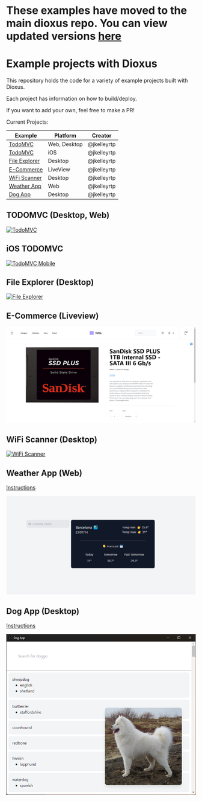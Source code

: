 # **These examples have moved to the main dioxus repo. You can view updated versions [here](https://github.com/DioxusLabs/dioxus/tree/main/examples)**

# Example projects with Dioxus

This repository holds the code for a variety of example projects built with Dioxus.

Each project has information on how to build/deploy.

If you want to add your own, feel free to make a PR!


Current Projects:


| Example                          | Platform     | Creator     |
| -------------------------------- | ------------ | ----------- |
| [TodoMVC](./todomvc)             | Web, Desktop | @jkelleyrtp |
| [TodoMVC](./ios_demo)            | iOS          | @jkelleyrtp |
| [File Explorer](./file-explorer) | Desktop      | @jkelleyrtp |
| [E-Commerce](./ecommerce-site)   | LiveView     | @jkelleyrtp |
| [WiFi Scanner](./wifi-scanner)   | Desktop      | @jkelleyrtp |
| [Weather App](./weatherapp)      | Web          | @jkelleyrtp |
| [Dog App](./dog-app)             | Desktop      | @jkelleyrtp |

## TODOMVC (Desktop, Web)

[![TodoMVC](./todomvc/example.png)](./todomvc)

## iOS TODOMVC 
[![TodoMVC Mobile](./ios_demo/assets/screenshot_smaller.jpeg)](./ios_demo)

## File Explorer (Desktop) 
[![File Explorer](./file-explorer/image.png)](./file-explorer)


## E-Commerce (Liveview)
[![E Commerce](./ecommerce-site/demo.png)](./ecommerce-site)


## WiFi Scanner (Desktop)
[![WiFi Scanner](./wifi-scanner/demo_small.png)](./wifi-scanner)

## Weather App (Web)
[Instructions](./weatherapp/README.md/#Instructions)

[![Weather App](./weatherapp/weatherapp.png)](./weatherapp)

## Dog App (Desktop)
[Instructions](./dog-app/README.md/#Instructions)

[![Dog App](./dog-app/dog-app.png)](./dog-app)
